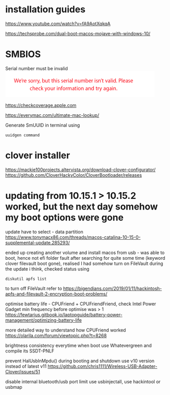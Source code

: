 # installation guides

https://www.youtube.com/watch?v=fA9AotXqkqA

https://techsprobe.com/dual-boot-macos-mojave-with-windows-10/

# SMBIOS

Serial number must be invalid
![Image](https://github.com/hiyongrui/hackintosh/blob/master/invalid_serialnumber.png?raw=true)

https://checkcoverage.apple.com

https://everymac.com/ultimate-mac-lookup/

Generate SmUUID in terminal using 
```
uuidgen command
```

# clover installer
https://mackie100projects.altervista.org/download-clover-configurator/
https://github.com/CloverHackyColor/CloverBootloader/releases

# updating from 10.15.1 > 10.15.2 worked, but the next day somehow my boot options were gone
update have to select - data partition https://www.tonymacx86.com/threads/macos-catalina-10-15-0-supplemental-update.285293/

ended up creating another volume and install macos from usb - was able to boot, hence not efi folder fault
after searching for quite some time (keyword clover filevault boot gone), realised I had somehow turn on FileVault during the update i think, checked status using
```
diskutil apfs list
```
to turn off FileVault refer to https://bigendians.com/2019/01/11/hackintosh-apfs-and-filevault-2-encryption-boot-problems/

optimise battery life - CPUFriend + CPUFriendFriend, check Intel Power Gadget min frequency before optimise was > 1
https://fewtarius.gitbook.io/laptopguide/battery-power-management/optimizing-battery-life

more detailed way to understand how CPUFriend worked https://olarila.com/forum/viewtopic.php?t=8268

brightness consistency everytime when boot use Whatevergreen and compile its SSDT-PNLF

prevent HalUsbInMpdu() during booting and shutdown use v10 version instead of latest v11 
https://github.com/chris1111/Wireless-USB-Adapter-Clover/issues/51

disable internal bluetooth/usb port limit use usbinjectall, use hackintool or usbmap
